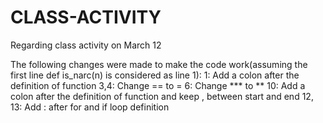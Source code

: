 # CLASS-ACTIVITY
Regarding class activity on March 12

The following changes were made to make the code work(assuming the first line def is_narc(n) is considered as line 1):
1: Add a colon after the definition of function
3,4: Change == to =
6: Change *** to **
10: Add a colon after the definition of function and keep , between start and end
12, 13: Add : after for and if loop definition

